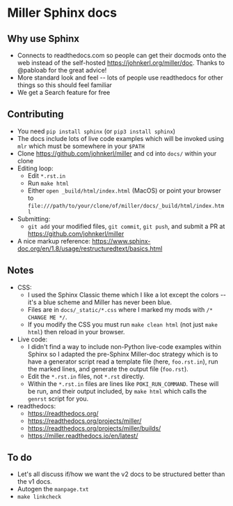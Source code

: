 # Miller Sphinx docs

## Why use Sphinx

* Connects to readthedocs.com so people can get their docmods onto the web instead of the self-hosted https://johnkerl.org/miller/doc. Thanks to @pabloab for the great advice!
* More standard look and feel -- lots of people use readthedocs for other things so this should feel familiar
* We get a Search feature for free

## Contributing

* You need `pip install sphinx` (or `pip3 install sphinx`)
* The docs include lots of live code examples which will be invoked using `mlr` which must be somewhere in your `$PATH`
* Clone https://github.com/johnkerl/miller and cd into `docs/` within your clone
* Editing loop:
  * Edit `*.rst.in`
  * Run `make html`
  * Either `open _build/html/index.html` (MacOS) or point your browser to `file:///path/to/your/clone/of/miller/docs/_build/html/index.html`
* Submitting:
  * `git add` your modified files, `git commit`, `git push`, and submit a PR at https://github.com/johnkerl/miller
* A nice markup reference: https://www.sphinx-doc.org/en/1.8/usage/restructuredtext/basics.html

## Notes

* CSS:
  * I used the Sphinx Classic theme which I like a lot except the colors -- it's a blue scheme and Miller has never been blue.
  * Files are in `docs/_static/*.css` where I marked my mods with `/* CHANGE ME */`.
  * If you modify the CSS you must run `make clean html` (not just `make html`) then reload in your browser.
* Live code:
  * I didn't find a way to include non-Python live-code examples within Sphinx so I adapted the pre-Sphinx Miller-doc strategy which is to have a generator script read a template file (here, `foo.rst.in`), run the marked lines, and generate the output file (`foo.rst`).
  * Edit the `*.rst.in` files, not `*.rst` directly.
  * Within the `*.rst.in` files are lines like `POKI_RUN_COMMAND`. These will be run, and their output included, by `make html` which calls the `genrst` script for you.
* readthedocs:
  * https://readthedocs.org/
  * https://readthedocs.org/projects/miller/
  * https://readthedocs.org/projects/miller/builds/
  * https://miller.readthedocs.io/en/latest/

## To do

* Let's all discuss if/how we want the v2 docs to be structured better than the v1 docs.
* Autogen the `manpage.txt`
* `make linkcheck`
